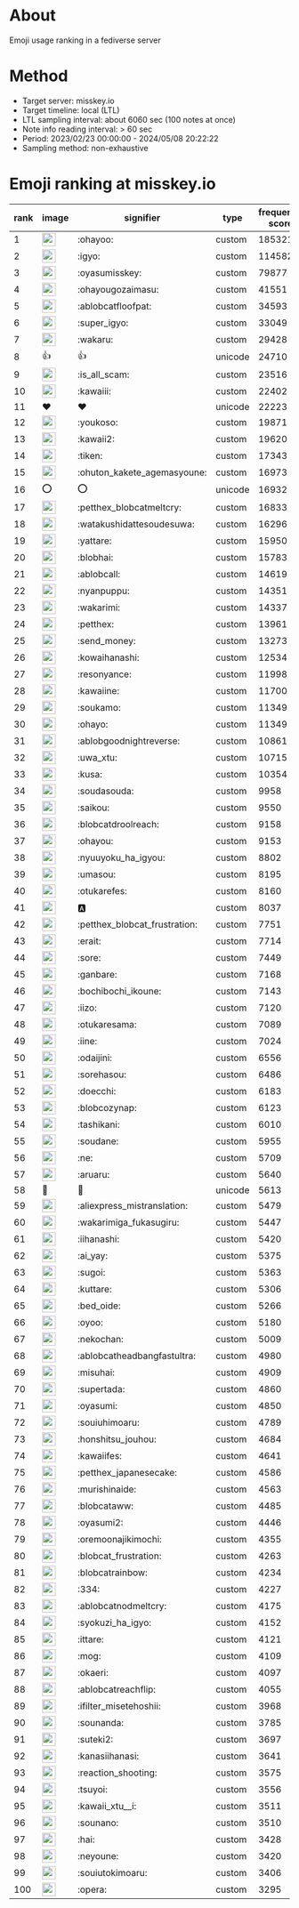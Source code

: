 # About
Emoji usage ranking in a fediverse server

# Method
- Target server: misskey.io
- Target timeline: local (LTL)
- LTL sampling interval: about 6060 sec (100 notes at once)
- Note info reading interval: > 60 sec
- Period: 2023/02/23 00:00:00 - 2024/05/08 20:22:22 
- Sampling method: non-exhaustive

# Emoji ranking at misskey.io

|rank|image|signifier|type|frequency score|
|----|----|----|----|----|
|1|<img height="24" src="https://misskey.io/emoji/ohayoo.webp">|:ohayoo:|custom|185321|
|2|<img height="24" src="https://misskey.io/emoji/igyo.webp">|:igyo:|custom|114582|
|3|<img height="24" src="https://misskey.io/emoji/oyasumisskey.webp">|:oyasumisskey:|custom|79877|
|4|<img height="24" src="https://misskey.io/emoji/ohayougozaimasu.webp">|:ohayougozaimasu:|custom|41551|
|5|<img height="24" src="https://misskey.io/emoji/ablobcatfloofpat.webp">|:ablobcatfloofpat:|custom|34593|
|6|<img height="24" src="https://misskey.io/emoji/super_igyo.webp">|:super_igyo:|custom|33049|
|7|<img height="24" src="https://misskey.io/emoji/wakaru.webp">|:wakaru:|custom|29428|
|8|👍|👍|unicode|24710|
|9|<img height="24" src="https://misskey.io/emoji/is_all_scam.webp">|:is_all_scam:|custom|23516|
|10|<img height="24" src="https://misskey.io/emoji/kawaiii.webp">|:kawaiii:|custom|22402|
|11|❤|❤|unicode|22223|
|12|<img height="24" src="https://misskey.io/emoji/youkoso.webp">|:youkoso:|custom|19871|
|13|<img height="24" src="https://misskey.io/emoji/kawaii2.webp">|:kawaii2:|custom|19620|
|14|<img height="24" src="https://misskey.io/emoji/tiken.webp">|:tiken:|custom|17343|
|15|<img height="24" src="https://misskey.io/emoji/ohuton_kakete_agemasyoune.webp">|:ohuton_kakete_agemasyoune:|custom|16973|
|16|⭕|⭕|unicode|16932|
|17|<img height="24" src="https://misskey.io/emoji/petthex_blobcatmeltcry.webp">|:petthex_blobcatmeltcry:|custom|16833|
|18|<img height="24" src="https://misskey.io/emoji/watakushidattesoudesuwa.webp">|:watakushidattesoudesuwa:|custom|16296|
|19|<img height="24" src="https://misskey.io/emoji/yattare.webp">|:yattare:|custom|15950|
|20|<img height="24" src="https://misskey.io/emoji/blobhai.webp">|:blobhai:|custom|15783|
|21|<img height="24" src="https://misskey.io/emoji/ablobcall.webp">|:ablobcall:|custom|14619|
|22|<img height="24" src="https://misskey.io/emoji/nyanpuppu.webp">|:nyanpuppu:|custom|14351|
|23|<img height="24" src="https://misskey.io/emoji/wakarimi.webp">|:wakarimi:|custom|14337|
|24|<img height="24" src="https://misskey.io/emoji/petthex.webp">|:petthex:|custom|13961|
|25|<img height="24" src="https://misskey.io/emoji/send_money.webp">|:send_money:|custom|13273|
|26|<img height="24" src="https://misskey.io/emoji/kowaihanashi.webp">|:kowaihanashi:|custom|12534|
|27|<img height="24" src="https://misskey.io/emoji/resonyance.webp">|:resonyance:|custom|11998|
|28|<img height="24" src="https://misskey.io/emoji/kawaiine.webp">|:kawaiine:|custom|11700|
|29|<img height="24" src="https://misskey.io/emoji/soukamo.webp">|:soukamo:|custom|11349|
|30|<img height="24" src="https://misskey.io/emoji/ohayo.webp">|:ohayo:|custom|11349|
|31|<img height="24" src="https://misskey.io/emoji/ablobgoodnightreverse.webp">|:ablobgoodnightreverse:|custom|10861|
|32|<img height="24" src="https://misskey.io/emoji/uwa_xtu.webp">|:uwa_xtu:|custom|10715|
|33|<img height="24" src="https://misskey.io/emoji/kusa.webp">|:kusa:|custom|10354|
|34|<img height="24" src="https://misskey.io/emoji/soudasouda.webp">|:soudasouda:|custom|9958|
|35|<img height="24" src="https://misskey.io/emoji/saikou.webp">|:saikou:|custom|9550|
|36|<img height="24" src="https://misskey.io/emoji/blobcatdroolreach.webp">|:blobcatdroolreach:|custom|9158|
|37|<img height="24" src="https://misskey.io/emoji/ohayou.webp">|:ohayou:|custom|9153|
|38|<img height="24" src="https://misskey.io/emoji/nyuuyoku_ha_igyou.webp">|:nyuuyoku_ha_igyou:|custom|8802|
|39|<img height="24" src="https://misskey.io/emoji/umasou.webp">|:umasou:|custom|8195|
|40|<img height="24" src="https://misskey.io/emoji/otukarefes.webp">|:otukarefes:|custom|8160|
|41|<img height="24" src="https://misskey.io/emoji/a.webp">|:a:|custom|8037|
|42|<img height="24" src="https://misskey.io/emoji/petthex_blobcat_frustration.webp">|:petthex_blobcat_frustration:|custom|7751|
|43|<img height="24" src="https://misskey.io/emoji/erait.webp">|:erait:|custom|7714|
|44|<img height="24" src="https://misskey.io/emoji/sore.webp">|:sore:|custom|7449|
|45|<img height="24" src="https://misskey.io/emoji/ganbare.webp">|:ganbare:|custom|7168|
|46|<img height="24" src="https://misskey.io/emoji/bochibochi_ikoune.webp">|:bochibochi_ikoune:|custom|7143|
|47|<img height="24" src="https://misskey.io/emoji/iizo.webp">|:iizo:|custom|7120|
|48|<img height="24" src="https://misskey.io/emoji/otukaresama.webp">|:otukaresama:|custom|7089|
|49|<img height="24" src="https://misskey.io/emoji/iine.webp">|:iine:|custom|7024|
|50|<img height="24" src="https://misskey.io/emoji/odaijini.webp">|:odaijini:|custom|6556|
|51|<img height="24" src="https://misskey.io/emoji/sorehasou.webp">|:sorehasou:|custom|6486|
|52|<img height="24" src="https://misskey.io/emoji/doecchi.webp">|:doecchi:|custom|6183|
|53|<img height="24" src="https://misskey.io/emoji/blobcozynap.webp">|:blobcozynap:|custom|6123|
|54|<img height="24" src="https://misskey.io/emoji/tashikani.webp">|:tashikani:|custom|6010|
|55|<img height="24" src="https://misskey.io/emoji/soudane.webp">|:soudane:|custom|5955|
|56|<img height="24" src="https://misskey.io/emoji/ne.webp">|:ne:|custom|5709|
|57|<img height="24" src="https://misskey.io/emoji/aruaru.webp">|:aruaru:|custom|5640|
|58|🎉|🎉|unicode|5613|
|59|<img height="24" src="https://misskey.io/emoji/aliexpress_mistranslation.webp">|:aliexpress_mistranslation:|custom|5479|
|60|<img height="24" src="https://misskey.io/emoji/wakarimiga_fukasugiru.webp">|:wakarimiga_fukasugiru:|custom|5447|
|61|<img height="24" src="https://misskey.io/emoji/iihanashi.webp">|:iihanashi:|custom|5420|
|62|<img height="24" src="https://misskey.io/emoji/ai_yay.webp">|:ai_yay:|custom|5375|
|63|<img height="24" src="https://misskey.io/emoji/sugoi.webp">|:sugoi:|custom|5363|
|64|<img height="24" src="https://misskey.io/emoji/kuttare.webp">|:kuttare:|custom|5306|
|65|<img height="24" src="https://misskey.io/emoji/bed_oide.webp">|:bed_oide:|custom|5266|
|66|<img height="24" src="https://misskey.io/emoji/oyoo.webp">|:oyoo:|custom|5180|
|67|<img height="24" src="https://misskey.io/emoji/nekochan.webp">|:nekochan:|custom|5009|
|68|<img height="24" src="https://misskey.io/emoji/ablobcatheadbangfastultra.webp">|:ablobcatheadbangfastultra:|custom|4980|
|69|<img height="24" src="https://misskey.io/emoji/misuhai.webp">|:misuhai:|custom|4909|
|70|<img height="24" src="https://misskey.io/emoji/supertada.webp">|:supertada:|custom|4860|
|71|<img height="24" src="https://misskey.io/emoji/oyasumi.webp">|:oyasumi:|custom|4850|
|72|<img height="24" src="https://misskey.io/emoji/souiuhimoaru.webp">|:souiuhimoaru:|custom|4789|
|73|<img height="24" src="https://misskey.io/emoji/honshitsu_jouhou.webp">|:honshitsu_jouhou:|custom|4684|
|74|<img height="24" src="https://misskey.io/emoji/kawaiifes.webp">|:kawaiifes:|custom|4641|
|75|<img height="24" src="https://misskey.io/emoji/petthex_japanesecake.webp">|:petthex_japanesecake:|custom|4586|
|76|<img height="24" src="https://misskey.io/emoji/murishinaide.webp">|:murishinaide:|custom|4563|
|77|<img height="24" src="https://misskey.io/emoji/blobcataww.webp">|:blobcataww:|custom|4485|
|78|<img height="24" src="https://misskey.io/emoji/oyasumi2.webp">|:oyasumi2:|custom|4446|
|79|<img height="24" src="https://misskey.io/emoji/oremoonajikimochi.webp">|:oremoonajikimochi:|custom|4355|
|80|<img height="24" src="https://misskey.io/emoji/blobcat_frustration.webp">|:blobcat_frustration:|custom|4263|
|81|<img height="24" src="https://misskey.io/emoji/blobcatrainbow.webp">|:blobcatrainbow:|custom|4234|
|82|<img height="24" src="https://misskey.io/emoji/334.webp">|:334:|custom|4227|
|83|<img height="24" src="https://misskey.io/emoji/ablobcatnodmeltcry.webp">|:ablobcatnodmeltcry:|custom|4175|
|84|<img height="24" src="https://misskey.io/emoji/syokuzi_ha_igyo.webp">|:syokuzi_ha_igyo:|custom|4152|
|85|<img height="24" src="https://misskey.io/emoji/ittare.webp">|:ittare:|custom|4121|
|86|<img height="24" src="https://misskey.io/emoji/mog.webp">|:mog:|custom|4109|
|87|<img height="24" src="https://misskey.io/emoji/okaeri.webp">|:okaeri:|custom|4097|
|88|<img height="24" src="https://misskey.io/emoji/ablobcatreachflip.webp">|:ablobcatreachflip:|custom|4055|
|89|<img height="24" src="https://misskey.io/emoji/ifilter_misetehoshii.webp">|:ifilter_misetehoshii:|custom|3968|
|90|<img height="24" src="https://misskey.io/emoji/sounanda.webp">|:sounanda:|custom|3785|
|91|<img height="24" src="https://misskey.io/emoji/suteki2.webp">|:suteki2:|custom|3697|
|92|<img height="24" src="https://misskey.io/emoji/kanasiihanasi.webp">|:kanasiihanasi:|custom|3641|
|93|<img height="24" src="https://misskey.io/emoji/reaction_shooting.webp">|:reaction_shooting:|custom|3575|
|94|<img height="24" src="https://misskey.io/emoji/tsuyoi.webp">|:tsuyoi:|custom|3556|
|95|<img height="24" src="https://misskey.io/emoji/kawaii_xtu__i.webp">|:kawaii_xtu__i:|custom|3511|
|96|<img height="24" src="https://misskey.io/emoji/sounano.webp">|:sounano:|custom|3510|
|97|<img height="24" src="https://misskey.io/emoji/hai.webp">|:hai:|custom|3428|
|98|<img height="24" src="https://misskey.io/emoji/neyoune.webp">|:neyoune:|custom|3420|
|99|<img height="24" src="https://misskey.io/emoji/souiutokimoaru.webp">|:souiutokimoaru:|custom|3406|
|100|<img height="24" src="https://misskey.io/emoji/opera.webp">|:opera:|custom|3295|

